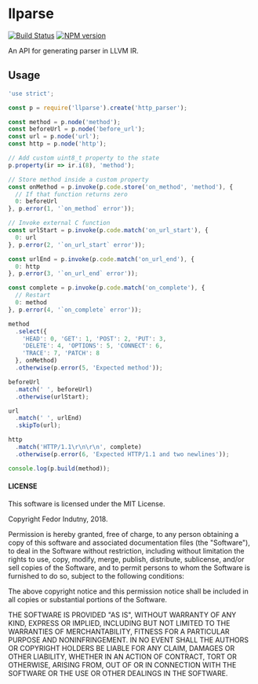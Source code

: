 # llparse
[![Build Status](https://secure.travis-ci.org/indutny/llparse.svg)](http://travis-ci.org/indutny/llparse)
[![NPM version](https://badge.fury.io/js/llparse.svg)](https://badge.fury.io/js/llparse)

An API for generating parser in LLVM IR.

## Usage

```js
'use strict';

const p = require('llparse').create('http_parser');

const method = p.node('method');
const beforeUrl = p.node('before_url');
const url = p.node('url');
const http = p.node('http');

// Add custom uint8_t property to the state
p.property(ir => ir.i(8), 'method');

// Store method inside a custom property
const onMethod = p.invoke(p.code.store('on_method', 'method'), {
  // If that function returns zero
  0: beforeUrl
}, p.error(1, '`on_method` error'));

// Invoke external C function
const urlStart = p.invoke(p.code.match('on_url_start'), {
  0: url
}, p.error(2, '`on_url_start` error'));

const urlEnd = p.invoke(p.code.match('on_url_end'), {
  0: http
}, p.error(3, '`on_url_end` error'));

const complete = p.invoke(p.code.match('on_complete'), {
  // Restart
  0: method
}, p.error(4, '`on_complete` error'));

method
  .select({
    'HEAD': 0, 'GET': 1, 'POST': 2, 'PUT': 3,
    'DELETE': 4, 'OPTIONS': 5, 'CONNECT': 6,
    'TRACE': 7, 'PATCH': 8
  }, onMethod)
  .otherwise(p.error(5, 'Expected method'));

beforeUrl
  .match(' ', beforeUrl)
  .otherwise(urlStart);

url
  .match(' ', urlEnd)
  .skipTo(url);

http
  .match('HTTP/1.1\r\n\r\n', complete)
  .otherwise(p.error(6, 'Expected HTTP/1.1 and two newlines'));

console.log(p.build(method));
```

#### LICENSE

This software is licensed under the MIT License.

Copyright Fedor Indutny, 2018.

Permission is hereby granted, free of charge, to any person obtaining a
copy of this software and associated documentation files (the
"Software"), to deal in the Software without restriction, including
without limitation the rights to use, copy, modify, merge, publish,
distribute, sublicense, and/or sell copies of the Software, and to permit
persons to whom the Software is furnished to do so, subject to the
following conditions:

The above copyright notice and this permission notice shall be included
in all copies or substantial portions of the Software.

THE SOFTWARE IS PROVIDED "AS IS", WITHOUT WARRANTY OF ANY KIND, EXPRESS
OR IMPLIED, INCLUDING BUT NOT LIMITED TO THE WARRANTIES OF
MERCHANTABILITY, FITNESS FOR A PARTICULAR PURPOSE AND NONINFRINGEMENT. IN
NO EVENT SHALL THE AUTHORS OR COPYRIGHT HOLDERS BE LIABLE FOR ANY CLAIM,
DAMAGES OR OTHER LIABILITY, WHETHER IN AN ACTION OF CONTRACT, TORT OR
OTHERWISE, ARISING FROM, OUT OF OR IN CONNECTION WITH THE SOFTWARE OR THE
USE OR OTHER DEALINGS IN THE SOFTWARE.
